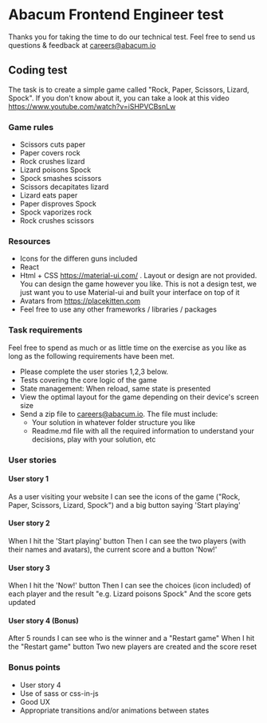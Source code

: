 # Abacum Frontend Engineer test

Thanks you for taking the time to do our technical test. Feel free to send us questions & feedback at careers@abacum.io

## Coding test

The task is to create a simple game called "Rock, Paper, Scissors, Lizard, Spock". If you don't know about it, you can take a look at this video https://www.youtube.com/watch?v=iSHPVCBsnLw

### Game rules

- Scissors cuts paper
- Paper covers rock
- Rock crushes lizard
- Lizard poisons Spock
- Spock smashes scissors
- Scissors decapitates lizard
- Lizard eats paper
- Paper disproves Spock
- Spock vaporizes rock
- Rock crushes scissors

### Resources

- Icons for the differen guns included
- React
- Html + CSS https://material-ui.com/ . Layout or design are not provided. You can design the game however you like. This is not a design test, we just want you to use Material-ui and built your interface on top of it
- Avatars from https://placekitten.com
- Feel free to use any other frameworks / libraries / packages

### Task requirements

Feel free to spend as much or as little time on the exercise as you like as long as the following requirements have been met.

- Please complete the user stories 1,2,3 below.
- Tests covering the core logic of the game
- State management: When reload, same state is presented
- View the optimal layout for the game depending on their device's screen size
- Send a zip file to careers@abacum.io. The file must include:
  - Your solution in whatever folder structure you like
  - Readme.md file with all the required information to understand your decisions, play with your solution, etc

### User stories

#### User story 1

As a user visiting your website
I can see the icons of the game ("Rock, Paper, Scissors, Lizard, Spock") and a big button saying 'Start playing'

#### User story 2

When I hit the 'Start playing' button
Then I can see the two players (with their names and avatars), the current score and a button 'Now!'

#### User story 3

When I hit the 'Now!' button
Then I can see the choices (icon included) of each player and the result "e.g. Lizard poisons Spock"
And the score gets updated

#### User story 4 (Bonus)

After 5 rounds I can see who is the winner and a "Restart game"
When I hit the "Restart game" button
Two new players are created and the score reset

### Bonus points

- User story 4
- Use of sass or css-in-js
- Good UX
- Appropriate transitions and/or animations between states
